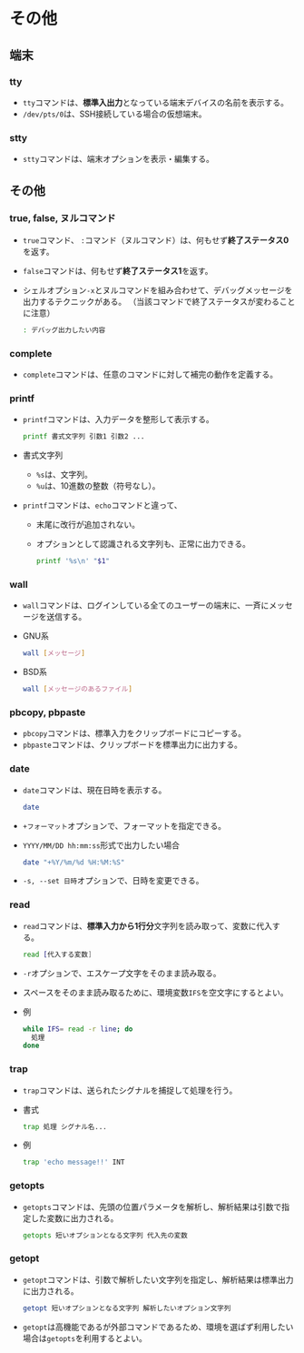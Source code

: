 # その他

## 端末

### tty

- `tty`コマンドは、**標準入出力**となっている端末デバイスの名前を表示する。
- `/dev/pts/0`は、SSH接続している場合の仮想端末。

### stty

- `stty`コマンドは、端末オプションを表示・編集する。

## その他

### true, false, ヌルコマンド

- `true`コマンド、 `:`コマンド（ヌルコマンド）は、何もせず**終了ステータス0**を返す。
- `false`コマンドは、何もせず**終了ステータス1**を返す。
- シェルオプション`-x`とヌルコマンドを組み合わせて、デバッグメッセージを出力するテクニックがある。
  （当該コマンドで終了ステータスが変わることに注意）

  ```bash
  : デバッグ出力したい内容
  ```

### complete

- `complete`コマンドは、任意のコマンドに対して補完の動作を定義する。

### printf

- `printf`コマンドは、入力データを整形して表示する。

  ```bash
  printf 書式文字列 引数1 引数2 ...
  ```

- 書式文字列
  - `%s`は、文字列。
  - `%u`は、10進数の整数（符号なし）。
- `printf`コマンドは、`echo`コマンドと違って、
  - 末尾に改行が追加されない。
  - オプションとして認識される文字列も、正常に出力できる。

    ```bash
    printf '%s\n' "$1"
    ```

### wall

- `wall`コマンドは、ログインしている全てのユーザーの端末に、一斉にメッセージを送信する。
- GNU系

  ```bash
  wall [メッセージ]
  ```

- BSD系

  ```bash
  wall [メッセージのあるファイル]
  ```

### pbcopy, pbpaste

- `pbcopy`コマンドは、標準入力をクリップボードにコピーする。
- `pbpaste`コマンドは、クリップボードを標準出力に出力する。

### date

- `date`コマンドは、現在日時を表示する。

  ```bash
  date
  ```

- `+フォーマット`オプションで、フォーマットを指定できる。
- `YYYY/MM/DD hh:mm:ss`形式で出力したい場合

  ```bash
  date "+%Y/%m/%d %H:%M:%S"
  ```

- `-s, --set 日時`オプションで、日時を変更できる。

### read

- `read`コマンドは、**標準入力から1行分**文字列を読み取って、変数に代入する。

  ```bash
  read [代入する変数]
  ```

- `-r`オプションで、エスケープ文字をそのまま読み取る。
- スペースをそのまま読み取るために、環境変数`IFS`を空文字にするとよい。
- 例

  ```bash
  while IFS= read -r line; do
    処理
  done
  ```

### trap

- `trap`コマンドは、送られたシグナルを捕捉して処理を行う。
- 書式

  ```bash
  trap 処理 シグナル名...
  ```

- 例

  ```bash
  trap 'echo message!!' INT
  ```

### getopts

- `getopts`コマンドは、先頭の位置パラメータを解析し、解析結果は引数で指定した変数に出力される。

  ```bash
  getopts 短いオプションとなる文字列 代入先の変数
  ```

### getopt

- `getopt`コマンドは、引数で解析したい文字列を指定し、解析結果は標準出力に出力される。

  ```bash
  getopt 短いオプションとなる文字列 解析したいオプション文字列
  ```

- `getopt`は高機能であるが外部コマンドであるため、環境を選ばず利用したい場合は`getopts`を利用するとよい。
